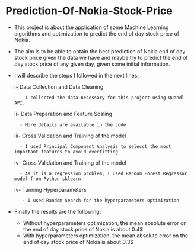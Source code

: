 # Prediction-Of-Nokia-Stock-Price

- This project is about the application of some Machine Learning algorithms and optimization to predict the end of day stock price of Nokia.
- The aim is to be able to obtain the best prediction of Nokia end of day stock price given the data we have and maybe try to predict the end of day stock price of any given day, given some initial information.
- I will describe the steps I followed in the next lines.

    i- Data Collection and Data Cleaning
    
        - I collected the data necessary for this project using Quandl API.
        
    ii- Data Preparation and Feature Scaling

        - More details are available in the code
        
    iii- Cross Validation and Training of the model
    
        - I used Principal Component Analysis to selecct the most important features to avoid overfitting
    
    iv- Cross Validation and Training of the model
    
        - As it is a regression problem, I used Random Forest Regressor model from Python sklearn
        
    iv- Tunning Hyperparameters
    
         - I used Random Search for the hyperparameters optimization

- Finally the results are the following:

    - Without hyperparameters optimization, the mean absolute error on the end of day stock price of Nokia is about 0.4$
    - With hyperparameters optimization, the mean absolute error on the end of day stock price of Nokia is about 0.3$
    

